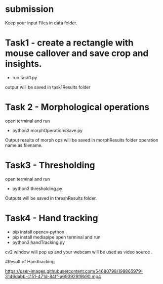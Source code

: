 # submission

Keep your input Files in data folder. 

# Task1 - create a rectangle with mouse callover and save crop and insights.
 - run task1.py 

outpur will be saved in task1Results folder


# Task 2 - Morphological operations
open terminal and run
- python3 morphOperationsSave.py 

Output results of morph ops will be saved in morphResults folder operation name as filename.


# Task3 - Thresholding
open terminal and run
- python3 thresholding.py 

Outputs will be saved in threshResults folder.


# Task4 - Hand tracking
- pip install opencv-python
- pip install mediapipe
open terminal and run
- python3 handTracking.py





cv2 window will pop up and your webcam will be used as video source .


#Result of Handtracking

https://user-images.githubusercontent.com/54680798/198865979-3146dabb-c151-471d-84ff-a693929f9b90.mp4
